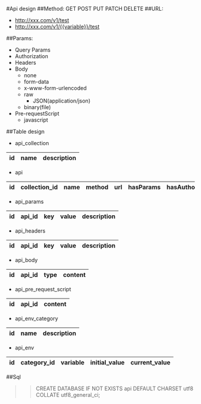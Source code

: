 #Api design
##Method:  GET POST PUT PATCH DELETE
##URL: 
* http://xxx.com/v1/test
* http://xxx.com/v1/{{variable}}/test

##Params:
* Query Params
* Authorization
* Headers
* Body
    + none
    + form-data
    + x-www-form-urlencoded
    + raw
        - JSON(application/json)
    + binary(file)
* Pre-requestScript
    + javascript
    

##Table design
* api_collection

|id     |name       |description    |
|-------|-----------|---------------|

* api

|id     |collection_id  |name       |method     |url        |hasParams          |hasAuthorization        |hasHeaders      |hasBody     |hasPreRequestScript|
|-------|---------------|-----------|-----------|-----------|-------------------|------------------------|----------------|------------|-------------------|

* api_params

|id      |api_id      |key         |value           |description    |
|--------|------------|------------|----------------|---------------|

* api_headers

|id      |api_id      |key         |value           |description    |
|--------|------------|------------|----------------|---------------|

* api_body

|id      |api_id      |type        |content     |
|--------|------------|------------|------------|

* api_pre_request_script

|id      |api_id      |content      |
|--------|------------|-------------|

* api_env_category

|id      |name        |description  |
|--------|------------|-------------|

* api_env

|id     |category_id  |variable     |initial_value  |current_value  |
|-------|-------------|-------------|---------------|---------------|

##Sql
>>CREATE DATABASE IF NOT EXISTS api DEFAULT CHARSET utf8 COLLATE utf8_general_ci;